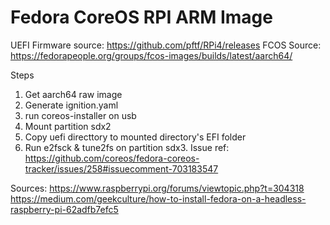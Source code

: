 # Fedora CoreOS RPI ARM Image

UEFI Firmware source: https://github.com/pftf/RPi4/releases
FCOS Source: https://fedorapeople.org/groups/fcos-images/builds/latest/aarch64/

Steps
1. Get aarch64 raw image
2. Generate ignition.yaml
3. run coreos-installer on usb
4. Mount partition sdx2 
5. Copy uefi directtory to mounted directory's EFI folder
6. Run e2fsck & tune2fs on partition sdx3. Issue ref: https://github.com/coreos/fedora-coreos-tracker/issues/258#issuecomment-703183547


Sources: 
https://www.raspberrypi.org/forums/viewtopic.php?t=304318
https://medium.com/geekculture/how-to-install-fedora-on-a-headless-raspberry-pi-62adfb7efc5